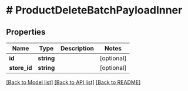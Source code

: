 # # ProductDeleteBatchPayloadInner

## Properties

Name | Type | Description | Notes
------------ | ------------- | ------------- | -------------
**id** | **string** |  | [optional]
**store_id** | **string** |  | [optional]

[[Back to Model list]](../../README.md#models) [[Back to API list]](../../README.md#endpoints) [[Back to README]](../../README.md)
